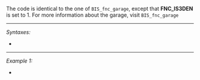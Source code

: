 The code is identical to the one of `BIS_fnc_garage`, except that **FNC_IS3DEN** is set to 1. For more information about the garage, visit `BIS_fnc_garage`


---
*Syntaxes:*

-

---
*Example 1:*

-